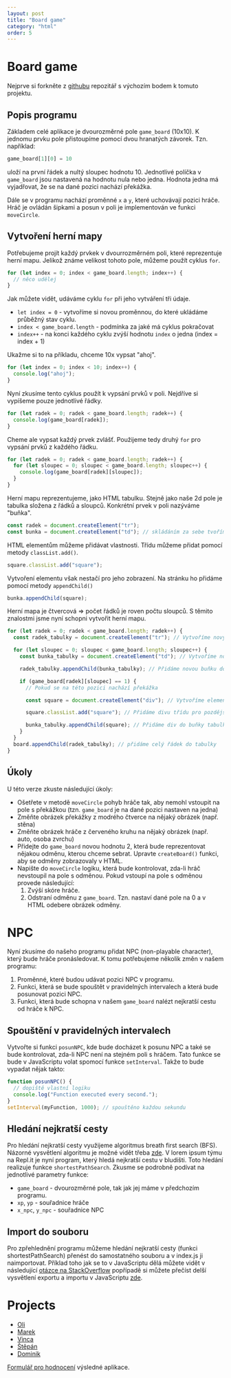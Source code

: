 ```yaml
---
layout: post
title: "Board game"
category: "html"
order: 5
---
```


# Board game

Nejprve si forkněte z [githubu](https://github.com/kpostrava/board_game) repozitář s výchozím bodem k tomuto projektu.

## Popis programu

Základem celé aplikace je dvourozměrné pole `game_board` (10x10). K jednomu prvku pole přistoupíme pomocí dvou hranatých závorek. Tzn. například:

```JavaScript
game_board[1][0] = 10
```

uloží na první řádek a nultý sloupec hodnotu 10. Jednotlivé políčka v `game_board` jsou nastavená na hodnotu nula nebo jedna. Hodnota jedna má vyjadřovat, že se na dané pozici nachází překážka.

Dále se v programu nachází proměnné `x` a `y`, které uchovávají pozici hráče. Hráč je ovládán šipkami a posun v poli je implementován ve funkci `moveCircle`.

## Vytvoření herní mapy

Potřebujeme projít každý prvkek v dvourrozměrném poli, které reprezentuje herní mapu. Jelikož známe velikost tohoto pole, můžeme použít cyklus `for`.

```js
for (let index = 0; index < game_board.length; index++) {
  // něco udělej
}
```

Jak můžete vidět, udáváme cyklu `for` při jeho vytváření tři údaje.

- `let index = 0` - vytvoříme si novou proměnnou, do které ukládáme průběžný stav cyklu.
- `index < game_board.length` - podmínka za jaké má cyklus pokračovat
- `index++` - na konci každého cyklu zvýší hodnotu `index` o jedna (index = index + 1)

Ukažme si to na příkladu, chceme 10x vypsat "ahoj".

```js
for (let index = 0; index < 10; index++) {
  console.log("ahoj");
}
```

Nyní zkusíme tento cyklus použít k vypsání prvků v poli. Nejdříve si vypíšeme pouze jednotlivé řádky.

```js
for (let radek = 0; radek < game_board.length; radek++) {
  console.log(game_board[radek]);
}
```

Cheme ale vypsat každý prvek zvlášť. Použijeme tedy druhý `for` pro vypsání prvků z každého řádku.

```js
for (let radek = 0; radek < game_board.length; radek++) {
  for (let sloupec = 0; sloupec < game_board.length; sloupec++) {
    console.log(game_board[radek][sloupec]);
  }
}
```

Herní mapu reprezentujeme, jako HTML tabulku. Stejně jako naše 2d pole je tabulka složena z řádků a sloupců. Konkrétní prvek v poli nazýváme "buňka".

```js
const radek = document.createElement("tr");
const bunka = document.createElement("td"); // skládáním za sebe tvoříme sloupce
```

HTML elementům můžeme přidávat vlastnosti. Třídu můžeme přidat pomocí metody `classList.add()`.

```js
square.classList.add("square");
```

Vytvoření elementu však nestačí pro jeho zobrazení. Na stránku ho přidáme pomocí metody `appendChild()`

```js
bunka.appendChild(square);
```

Herní mapa je čtvercová => počet řádků je roven počtu sloupců. S těmito znalostmi jsme nyní schopni vytvořit herní mapu.

```js
for (let radek = 0; radek < game_board.length; radek++) {
  const radek_tabulky = document.createElement("tr"); // Vytvoříme nový řádek tabulky

  for (let sloupec = 0; sloupec < game_board.length; sloupec++) {
    const bunka_tabulky = document.createElement("td"); // Vytvoříme novou buňku tabulky

    radek_tabulky.appendChild(bunka_tabulky); // Přidáme novou buňku do řádku tabulky

    if (game_board[radek][sloupec] == 1) {
      // Pokud se na této pozici nachází překážka

      const square = document.createElement("div"); // Vytvoříme element div, který slouží jako zábrana

      square.classList.add("square"); // Přidáme divu třídu pro pozdější nastavení jeho vlastností

      bunka_tabulky.appendChild(square); // Přidáme div do buňky tabulky
    }
  }
  board.appendChild(radek_tabulky); // přidáme celý řádek do tabulky
}
```

## Úkoly

U této verze zkuste následující úkoly:

- Ošetřete v metodě `moveCircle` pohyb hráče tak, aby nemohl vstoupit na pole s překážkou (tzn. `game_board` je na dané pozici nastaven na jedna)
- Změňte obrázek překážky z modrého čtverce na nějaký obrázek (např. stěna)
- Změňte obrázek hráče z červeného kruhu na nějaký obrázek (např. auto, osoba zvrchu)
- Přidejte do `game_board` novou hodnotu 2, která bude reprezentovat nějakou odměnu, kterou chceme sebrat. Upravte `createBoard()` funkci, aby se odměny zobrazovaly v HTML.
- Napište do `moveCircle` logiku, která bude kontrolovat, zda-li hráč nevstoupil na pole s odměnou. Pokud vstoupí na pole s odměnou provede následující:
  1. Zvýší skóre hráče.
  2. Odstraní odměnu z `game_board`. Tzn. nastaví dané pole na 0 a v HTML odebere obrázek odměny.

# NPC

Nyní zkusíme do našeho programu přidat NPC (non-playable character), který bude hráče pronásledovat. K tomu potřebujeme několik změn v našem programu:

1. Proměnné, které budou udávat pozici NPC v programu.
2. Funkci, která se bude spouštět v pravidelných intervalech a která bude posunovat pozici NPC.
3. Funkci, která bude schopna v našem `game_board` nalézt nejkratší cestu od hráče k NPC.

## Spouštění v pravidelných intervalech

Vytvořte si funkci `posunNPC`, kde bude docházet k posunu NPC a také se bude kontrolovat, zda-li NPC není na stejném poli s hráčem. Tato funkce se bude v JavaScriptu volat spomocí funkce `setInterval`. Takže to bude vypadat nějak takto:

```JavaScript
function posunNPC() {
  // dopiště vlastní logiku
  console.log("Function executed every second.");
}
setInterval(myFunction, 1000); // spouštěno každou sekundu
```

## Hledání nejkratší cesty

Pro hledání nejkratší cesty využijeme algoritmus breath first search (BFS). Názorné vysvětlení algoritmu je možné vidět třeba [zde](https://www.youtube.com/watch?v=T_m27bhVQQQ&t=131s). V lorem ipsum týmu na Repl.it je nyní program, který hledá nejkratší cestu v bludišti. Toto hledání realizuje funkce `shortestPathSearch`. Zkusme se podrobně podívat na jednotlivé parametry funkce:

- `game_board` - dvourozměrné pole, tak jak jej máme v předchozím programu.
- `xp`, `yp` - souřadnice hráče
- `x_npc`, `y_npc` - souřadnice NPC

<script src="https://gist.github.com/RadimBaca/aee7196ba05f3d214862f99d8e10950b.js"></script>

## Import do souboru

Pro zpřehlednění programu můžeme hledání nejkratší cesty (funkci shortestPathSearch) přenést do samostatného souboru a v index.js ji naimportovat. Příklad toho jak se to v JavaScriptu dělá můžete vidět v následující [otázce na StackOverflow](https://stackoverflow.com/questions/56336729/how-can-i-import-functions-from-an-other-javascript-file) popřípadě si můžete přečíst delší vysvětlení exportu a importu v JavaScriptu [zde](https://javascript.info/import-export).

# Projects

- [Oli](https://a9832060-26c8-4de7-ae72-72d48ee97a2a-00-2trpl9iqhy9de.kirk.repl.co/)
- [Marek](https://67bddb21-684e-459a-bc84-700143735516-00-2z1jsm83dcxin.picard.replit.dev/)
- [Vinca](https://b749510d-4acf-447b-ad59-4263eeec8acf-00-yzju7i5noigg.spock.replit.dev/)
- [Štěpán](https://d52cf779-cb95-4456-855b-d14e5fb2909e-00-22du8e5dvf147.spock.replit.dev/)
- [Dominik](https://7bf0ad76-008d-44a5-9f2e-45f1186bb280-00-1n6rw7vbrqagr.spock.replit.dev/)

[Formulář pro hodnocení](https://docs.google.com/forms/d/e/1FAIpQLSfsBAm0frYEt1yUAt_QfjHXDDR4fXaRNIVSg_iLYyodVk58Yg/viewform?usp=sf_link) výsledné aplikace.
